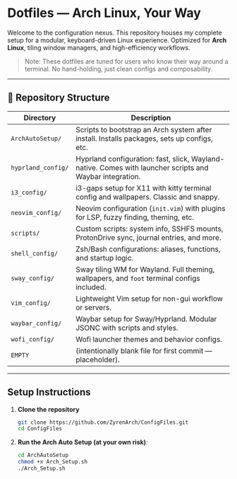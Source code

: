 # Dotfiles — Arch Linux, Your Way

Welcome to the configuration nexus. This repository houses my complete setup for a modular, keyboard-driven Linux experience. Optimized for **Arch Linux**, tiling window managers, and high-efficiency workflows.

> Note: These dotfiles are tuned for users who know their way around a terminal. No hand-holding, just clean configs and composability.

---

## 📂 Repository Structure

| Directory           | Description |
|---------------------|-------------|
| `ArchAutoSetup/`    | Scripts to bootstrap an Arch system after install. Installs packages, sets up configs, etc.              |
| `hyprland_config/`  | Hyprland configuration: fast, slick, Wayland-native. Comes with launcher scripts and Waybar integration. |
| `i3_config/`        | i3-gaps setup for X11 with kitty terminal config and wallpapers. Classic and snappy.                     |
| `neovim_config/`    | Neovim configuration (`init.vim`) with plugins for LSP, fuzzy finding, theming, etc.                     |
| `scripts/`          | Custom scripts: system info, SSHFS mounts, ProtonDrive sync, journal entries, and more.                  |
| `shell_config/`     | Zsh/Bash configurations: aliases, functions, and startup logic.                                          |
| `sway_config/`      | Sway tiling WM for Wayland. Full theming, wallpapers, and `foot` terminal configs included.              |
| `vim_config/`       | Lightweight Vim setup for non-gui workflow or servers.                                                   |
| `waybar_config/`    | Waybar setup for Sway/Hyprland. Modular JSONC with scripts and styles.                                   |
| `wofi_config/`      | Wofi launcher themes and behavior configs.                                                               |
| `EMPTY`             | (intentionally blank file for first commit — placeholder).                                               |

---

## Setup Instructions

1. **Clone the repository**
   ```bash
   git clone https://github.com/ZyrenArch/ConfigFiles.git
   cd ConfigFiles
   ```
2. **Run the Arch Auto Setup (at your own risk)**:
    ```bash
    cd ArchAutoSetup
    chmod +x Arch_Setup.sh
    ./Arch_Setup.sh
    ```
